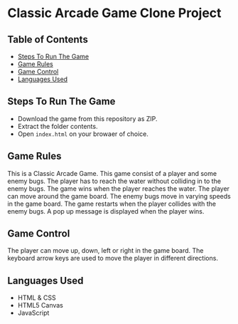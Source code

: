 # Classic Arcade Game Clone Project

## Table of Contents

- [Steps To Run The Game](#)
- [Game Rules](#)
- [Game Control](#)
- [Languages Used](#)

## Steps To Run The Game
- Download the game from this repository as ZIP.
- Extract the folder contents.
- Open `index.html` on your browaer of choice.

## Game Rules
This is a Classic Arcade Game. This game consist of a player and some enemy bugs. The player has to reach the water without colliding in to the enemy bugs. The game wins when the player reaches the water. The player can move around the game board. The enemy bugs move in varying speeds in the game board. The game restarts when the player collides with the enemy bugs. A pop up message is displayed when the player wins.

## Game Control

The player can move up, down, left or right in the game board. The keyboard arrow keys are used to move the player in different directions.

## Languages Used

* HTML & CSS
* HTML5 Canvas
* JavaScript
